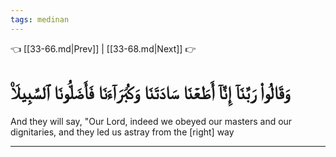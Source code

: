 ```yaml
---
tags: medinan
---
```


👈 [[33-66.md|Prev]] | [[33-68.md|Next]] 👉

# وَقَالُواْ رَبَّنَآ إِنَّآ أَطَعۡنَا سَادَتَنَا وَكُبَرَآءَنَا فَأَضَلُّونَا ٱلسَّبِيلَا۠

And they will say, "Our Lord, indeed we obeyed our masters and our dignitaries, and they led us astray from the [right] way

---

